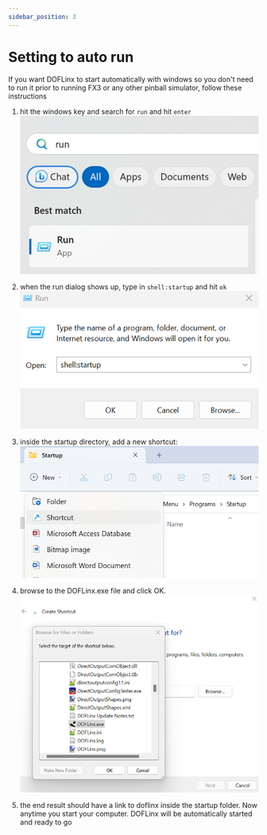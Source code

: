 ```yaml
---
sidebar_position: 3
---
```


# Setting to auto run

If you want DOFLinx to start automatically with windows so you don't need to run it prior to running FX3 or any other pinball simulator, follow these instructions

1. hit the windows key and search for ```run``` and hit ```enter```
![image](./img/autostart.png)

2. when the run dialog shows up, type in ```shell:startup``` and hit ```ok```
![image](./img/autostart-1.png)

3. inside the startup directory, add a new shortcut:
![image](./img/autostart-2.png)

4. browse to the DOFLinx.exe file and click OK.
![image](./img/autostart-3.png)

5. the end result should have a link to doflinx inside the startup folder. Now anytime you start your computer. DOFLinx will be automatically started and ready to go